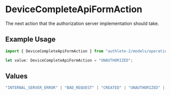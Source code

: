 # DeviceCompleteApiFormAction

The next action that the authorization server implementation should take.


## Example Usage

```typescript
import { DeviceCompleteApiFormAction } from "authlete-2/models/operations";

let value: DeviceCompleteApiFormAction = "UNAUTHORIZED";
```

## Values

```typescript
"INTERNAL_SERVER_ERROR" | "BAD_REQUEST" | "CREATED" | "UNAUTHORIZED" | "FORBIDDEN" | "JSON" | "JWT" | "OK"
```
